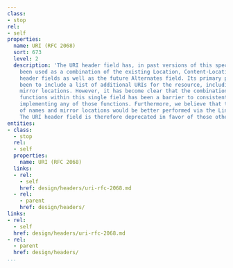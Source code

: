 ```yaml
---
class:
- stop
rel:
- self
properties:
  name: URI (RFC 2068)
  sort: 673
  level: 2
  description: 'The URI header field has, in past versions of this specification,
    been used as a combination of the existing Location, Content-Location, and Vary
    header fields as well as the future Alternates field. Its primary purpose has
    been to include a list of additional URIs for the resource, including names and
    mirror locations. However, it has become clear that the combination of many different
    functions within this single field has been a barrier to consistently and correctly
    implementing any of those functions. Furthermore, we believe that the identification
    of names and mirror locations would be better performed via the Link header field.
    The URI header field is therefore deprecated in favor of those other fields. '
entities:
- class:
  - stop
  rel:
  - self
  properties:
    name: URI (RFC 2068)
  links:
  - rel:
    - self
    href: design/headers/uri-rfc-2068.md
  - rel:
    - parent
    href: design/headers/
links:
- rel:
  - self
  href: design/headers/uri-rfc-2068.md
- rel:
  - parent
  href: design/headers/
...
```

